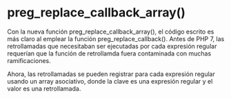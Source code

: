 # preg_replace_callback_array()

Con la nueva función preg_replace_callback_array(), el código escrito es
más claro al emplear la función preg_replace_callback(). Antes de PHP 7,
las retrollamadas que necesitaban ser ejecutadas por cada expresión regular
requerían que la función de retrollamda fuera contaminada con muchas
ramificaciones.

Ahora, las retrollamadas se pueden registrar para cada expresión regular
usando un array asociativo, donde la clave es una expresión regular y el
valor es una retrollamada.
